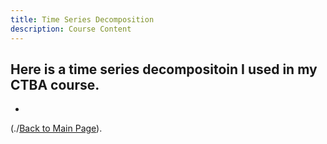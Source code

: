 ```yaml
---
title: Time Series Decomposition
description: Course Content
---
```

Here is a time series decompositoin I used in my CTBA course.
-
-
(./[Back to Main Page](https://ktjones01.github.io/)).
